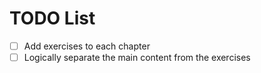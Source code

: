 # TODO List

- [ ] Add exercises to each chapter
- [ ] Logically separate the main content from the exercises
